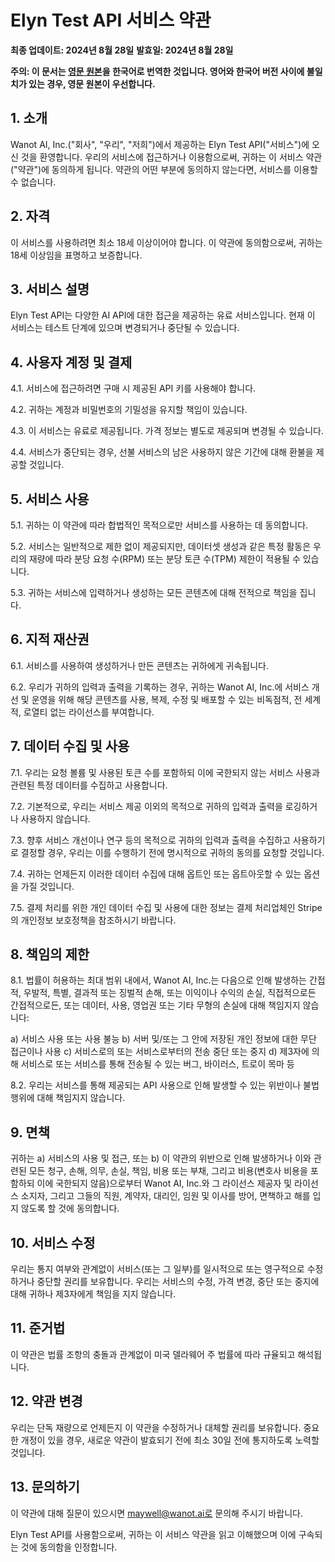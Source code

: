 # Elyn Test API 서비스 약관

**최종 업데이트: 2024년 8월 28일**
**발효일: 2024년 8월 28일**

**주의: 이 문서는 [영문 원본](https://github.com/wanot-ai/elyn-test-api-tos/blob/main/README.md)을 한국어로 번역한 것입니다. 영어와 한국어 버전 사이에 불일치가 있는 경우, 영문 원본이 우선합니다.**

## 1. 소개

Wanot AI, Inc.("회사", "우리", "저희")에서 제공하는 Elyn Test API("서비스")에 오신 것을 환영합니다. 우리의 서비스에 접근하거나 이용함으로써, 귀하는 이 서비스 약관("약관")에 동의하게 됩니다. 약관의 어떤 부분에 동의하지 않는다면, 서비스를 이용할 수 없습니다.

## 2. 자격

이 서비스를 사용하려면 최소 18세 이상이어야 합니다. 이 약관에 동의함으로써, 귀하는 18세 이상임을 표명하고 보증합니다.

## 3. 서비스 설명

Elyn Test API는 다양한 AI API에 대한 접근을 제공하는 유료 서비스입니다. 현재 이 서비스는 테스트 단계에 있으며 변경되거나 중단될 수 있습니다.

## 4. 사용자 계정 및 결제

4.1. 서비스에 접근하려면 구매 시 제공된 API 키를 사용해야 합니다.

4.2. 귀하는 계정과 비밀번호의 기밀성을 유지할 책임이 있습니다.

4.3. 이 서비스는 유료로 제공됩니다. 가격 정보는 별도로 제공되며 변경될 수 있습니다.

4.4. 서비스가 중단되는 경우, 선불 서비스의 남은 사용하지 않은 기간에 대해 환불을 제공할 것입니다.

## 5. 서비스 사용

5.1. 귀하는 이 약관에 따라 합법적인 목적으로만 서비스를 사용하는 데 동의합니다.

5.2. 서비스는 일반적으로 제한 없이 제공되지만, 데이터셋 생성과 같은 특정 활동은 우리의 재량에 따라 분당 요청 수(RPM) 또는 분당 토큰 수(TPM) 제한이 적용될 수 있습니다.

5.3. 귀하는 서비스에 입력하거나 생성하는 모든 콘텐츠에 대해 전적으로 책임을 집니다.

## 6. 지적 재산권

6.1. 서비스를 사용하여 생성하거나 만든 콘텐츠는 귀하에게 귀속됩니다.

6.2. 우리가 귀하의 입력과 출력을 기록하는 경우, 귀하는 Wanot AI, Inc.에 서비스 개선 및 운영을 위해 해당 콘텐츠를 사용, 복제, 수정 및 배포할 수 있는 비독점적, 전 세계적, 로열티 없는 라이선스를 부여합니다.

## 7. 데이터 수집 및 사용

7.1. 우리는 요청 볼륨 및 사용된 토큰 수를 포함하되 이에 국한되지 않는 서비스 사용과 관련된 특정 데이터를 수집하고 사용합니다.

7.2. 기본적으로, 우리는 서비스 제공 이외의 목적으로 귀하의 입력과 출력을 로깅하거나 사용하지 않습니다.

7.3. 향후 서비스 개선이나 연구 등의 목적으로 귀하의 입력과 출력을 수집하고 사용하기로 결정할 경우, 우리는 이를 수행하기 전에 명시적으로 귀하의 동의를 요청할 것입니다.

7.4. 귀하는 언제든지 이러한 데이터 수집에 대해 옵트인 또는 옵트아웃할 수 있는 옵션을 가질 것입니다.

7.5. 결제 처리를 위한 개인 데이터 수집 및 사용에 대한 정보는 결제 처리업체인 Stripe의 개인정보 보호정책을 참조하시기 바랍니다.

## 8. 책임의 제한

8.1. 법률이 허용하는 최대 범위 내에서, Wanot AI, Inc.는 다음으로 인해 발생하는 간접적, 우발적, 특별, 결과적 또는 징벌적 손해, 또는 이익이나 수익의 손실, 직접적으로든 간접적으로든, 또는 데이터, 사용, 영업권 또는 기타 무형의 손실에 대해 책임지지 않습니다:

   a) 서비스 사용 또는 사용 불능
   b) 서버 및/또는 그 안에 저장된 개인 정보에 대한 무단 접근이나 사용
   c) 서비스로의 또는 서비스로부터의 전송 중단 또는 중지
   d) 제3자에 의해 서비스로 또는 서비스를 통해 전송될 수 있는 버그, 바이러스, 트로이 목마 등

8.2. 우리는 서비스를 통해 제공되는 API 사용으로 인해 발생할 수 있는 위반이나 불법 행위에 대해 책임지지 않습니다.

## 9. 면책

귀하는 a) 서비스의 사용 및 접근, 또는 b) 이 약관의 위반으로 인해 발생하거나 이와 관련된 모든 청구, 손해, 의무, 손실, 책임, 비용 또는 부채, 그리고 비용(변호사 비용을 포함하되 이에 국한되지 않음)으로부터 Wanot AI, Inc.와 그 라이선스 제공자 및 라이선스 소지자, 그리고 그들의 직원, 계약자, 대리인, 임원 및 이사를 방어, 면책하고 해를 입지 않도록 할 것에 동의합니다.

## 10. 서비스 수정

우리는 통지 여부와 관계없이 서비스(또는 그 일부)를 일시적으로 또는 영구적으로 수정하거나 중단할 권리를 보유합니다. 우리는 서비스의 수정, 가격 변경, 중단 또는 중지에 대해 귀하나 제3자에게 책임을 지지 않습니다.

## 11. 준거법

이 약관은 법률 조항의 충돌과 관계없이 미국 델라웨어 주 법률에 따라 규율되고 해석됩니다.

## 12. 약관 변경

우리는 단독 재량으로 언제든지 이 약관을 수정하거나 대체할 권리를 보유합니다. 중요한 개정이 있을 경우, 새로운 약관이 발효되기 전에 최소 30일 전에 통지하도록 노력할 것입니다.

## 13. 문의하기

이 약관에 대해 질문이 있으시면 maywell@wanot.ai로 문의해 주시기 바랍니다.

Elyn Test API를 사용함으로써, 귀하는 이 서비스 약관을 읽고 이해했으며 이에 구속되는 것에 동의함을 인정합니다.
